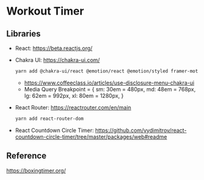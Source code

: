 # Workout Timer

## Libraries

- React: https://beta.reactjs.org/
- Chakra UI: https://chakra-ui.com/

  ```sh
  yarn add @chakra-ui/react @emotion/react @emotion/styled framer-motion
  ```

  - https://www.coffeeclass.io/articles/use-disclosure-menu-chakra-ui
  - Media Query Breakpoint = {
    sm: 30em = 480px,
    md: 48em = 768px,
    lg: 62em = 992px,
    xl: 80em = 1280px,
    }

- React Router: https://reactrouter.com/en/main

  ```sh
  yarn add react-router-dom
  ```

- React Countdown Circle Timer: https://github.com/vydimitrov/react-countdown-circle-timer/tree/master/packages/web#readme

## Reference

https://boxingtimer.org/
